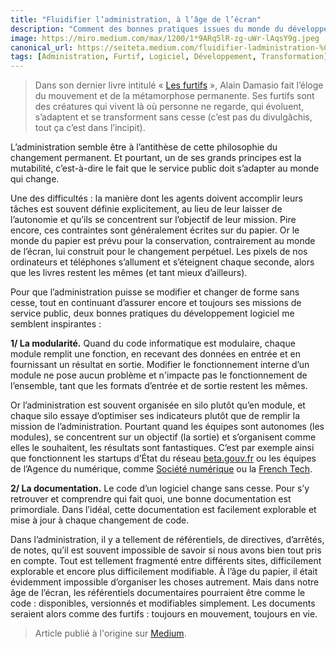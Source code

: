 ```yaml
---
title: "Fluidifier l’administration, à l’âge de l’écran"
description: "Comment des bonnes pratiques issues du monde du développement pourraient fluidifier l'administration."
image: https://miro.medium.com/max/1200/1*9ARq5lR-zg-uWr-lAqsY9g.jpeg
canonical_url: https://seiteta.medium.com/fluidifier-ladministration-%C3%A0-l-%C3%A2ge-de-l-%C3%A9cran-be71db7eb4ca
tags: [Administration, Furtif, Logiciel, Développement, Transformation]
---
```


> Dans son dernier livre intitulé « [Les furtifs](https://lavolte.net/livres/les-furtifs-alain-damasio/) », Alain Damasio fait l’éloge du mouvement et de la métamorphose permanente. Ses furtifs sont des créatures qui vivent là où personne ne regarde, qui évoluent, s’adaptent et se transforment sans cesse (c’est pas du divulgâchis, tout ça c’est dans l’incipit).

L’administration semble être à l’antithèse de cette philosophie du changement permanent. Et pourtant, un de ses grands principes est la mutabilité, c’est-à-dire le fait que le service public doit s’adapter au monde qui change.

Une des difficultés : la manière dont les agents doivent accomplir leurs tâches est souvent définie explicitement, au lieu de leur laisser de l’autonomie et qu’ils se concentrent sur l’objectif de leur mission. Pire encore, ces contraintes sont généralement écrites sur du papier. Or le monde du papier est prévu pour la conservation, contrairement au monde de l’écran, lui construit pour le changement perpétuel. Les pixels de nos ordinateurs et téléphones s’allument et s’éteignent chaque seconde, alors que les livres restent les mêmes (et tant mieux d’ailleurs).

Pour que l’administration puisse se modifier et changer de forme sans cesse, tout en continuant d’assurer encore et toujours ses missions de service public, deux bonnes pratiques du développement logiciel me semblent inspirantes :

**1/ La modularité.** Quand du code informatique est modulaire, chaque module remplit une fonction, en recevant des données en entrée et en fournissant un résultat en sortie. Modifier le fonctionnement interne d’un module ne pose aucun problème et n'impacte pas le fonctionnement de l’ensemble, tant que les formats d’entrée et de sortie restent les mêmes.

Or l’administration est souvent organisée en silo plutôt qu’en module, et chaque silo essaye d’optimiser ses indicateurs plutôt que de remplir la mission de l’administration. Pourtant quand les équipes sont autonomes (les modules), se concentrent sur un objectif (la sortie) et s’organisent comme elles le souhaitent, les résultats sont fantastiques. C’est par exemple ainsi que fonctionnent les startups d’État du réseau [beta.gouv.fr](https://beta.gouv.fr/startups/) ou les équipes de l’Agence du numérique, comme [Société numérique](https://societenumerique.gouv.fr/) ou la [French Tech](https://lafrenchtech.com/).

**2/ La documentation.** Le code d’un logiciel change sans cesse. Pour s’y retrouver et comprendre qui fait quoi, une bonne documentation est primordiale. Dans l’idéal, cette documentation est facilement explorable et mise à jour à chaque changement de code.

Dans l’administration, il y a tellement de référentiels, de directives, d’arrêtés, de notes, qu’il est souvent impossible de savoir si nous avons bien tout pris en compte. Tout est tellement fragmenté entre différents sites, difficilement explorable et encore plus difficilement modifiable. À l’âge du papier, il était évidemment impossible d’organiser les choses autrement. Mais dans notre âge de l’écran, les référentiels documentaires pourraient être comme le code : disponibles, versionnés et modifiables simplement. Les documents seraient alors comme des furtifs : toujours en mouvement, toujours en vie.

> Article publié à l'origine sur [Medium](https://seiteta.medium.com/fluidifier-ladministration-%C3%A0-l-%C3%A2ge-de-l-%C3%A9cran-be71db7eb4ca).
